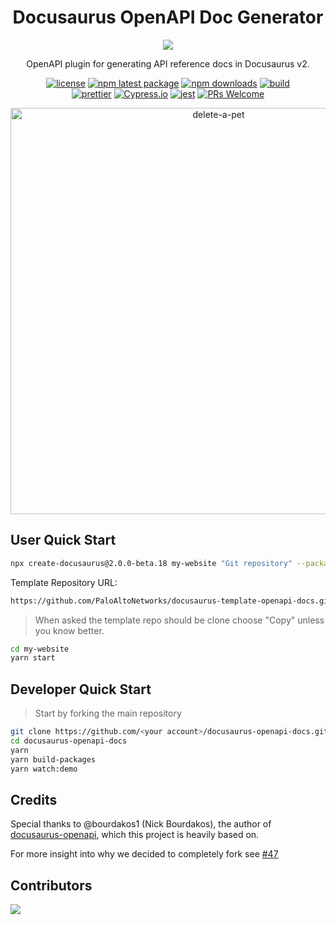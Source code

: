 <h1 align="center">Docusaurus OpenAPI Doc Generator</h1>

<div align="center">
<img src="https://user-images.githubusercontent.com/9343811/165619985-c053e604-e266-45d2-84a2-4fca9ad79e3b.svg" />
</div>

<div align="center">

OpenAPI plugin for generating API reference docs in Docusaurus v2.

[![license](https://img.shields.io/badge/license-MIT-blue.svg)](https://github.com/PaloAltoNetworks/docusaurus-openapi/blob/HEAD/LICENSE)
[![npm latest package](https://img.shields.io/npm/v/@paloaltonetworks/docusaurus-plugin-openapi/latest.svg)](https://www.npmjs.com/package/@paloaltonetworks/docusaurus-plugin-openapi)
[![npm downloads](https://img.shields.io/npm/dm/@paloaltonetworks/docusaurus-plugin-openapi.svg)](https://www.npmjs.com/package/@paloaltonetworks/docusaurus-preset-openapi)
[![build](https://github.com/PaloAltoNetworks/docusaurus-openapi/actions/workflows/validate.yaml/badge.svg)](https://github.com/PaloAltoNetworks/docusaurus-openapi/actions/workflows/validate.yaml)
<br/>
[![prettier](https://img.shields.io/badge/code_style-prettier-ff69b4.svg)](https://github.com/prettier/prettier)
[![Cypress.io](https://img.shields.io/badge/tested%20with-Cypress-04C38E.svg)](https://www.cypress.io/)
[![jest](https://jestjs.io/img/jest-badge.svg)](https://github.com/facebook/jest)
[![PRs Welcome](https://img.shields.io/badge/PRs-welcome-brightgreen.svg)](https://github.com/PaloAltoNetworks/docusaurus-openapi/blob/HEAD/CONTRIBUTING.md#pull-requests)

</div>

<p align="center">

<img width="650" alt="delete-a-pet" src="https://user-images.githubusercontent.com/9343811/165620346-d666db22-3587-4ddf-af58-947fddc9fe99.png">

</p>

## User Quick Start

```bash
npx create-docusaurus@2.0.0-beta.18 my-website "Git repository" --package-manager yarn
```

Template Repository URL:

```bash
https://github.com/PaloAltoNetworks/docusaurus-template-openapi-docs.git
```

> When asked the template repo should be clone choose "Copy" unless you know better.

```bash
cd my-website
yarn start
```

## Developer Quick Start

> Start by forking the main repository

```bash
git clone https://github.com/<your account>/docusaurus-openapi-docs.git
cd docusaurus-openapi-docs
yarn
yarn build-packages
yarn watch:demo
```

## Credits

Special thanks to @bourdakos1 (Nick Bourdakos), the author of [docusaurus-openapi](https://github.com/cloud-annotations/cloud-annotations), which this project is heavily based on.

For more insight into why we decided to completely fork see [#47](https://github.com/PaloAltoNetworks/docusaurus-openapi/pull/47)

## Contributors

<a href="https://github.com/PaloAltoNetworks/docusaurus-openapi/graphs/contributors">
  <img src="https://contrib.rocks/image?repo=PaloAltoNetworks/docusaurus-openapi" />
</a>
